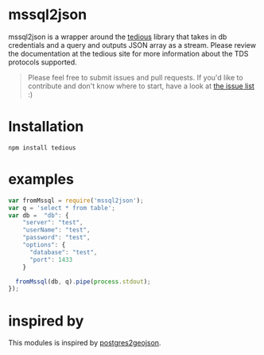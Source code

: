 # mssql2json
mssql2json is a wrapper around the [tedious](https://github.com/pekim/tedious) library that takes in db credentials and a query and outputs JSON  array as a stream. Please review the documentation at the tedious site for more information about the TDS protocols supported.

> Please feel free to submit issues and pull requests. If you'd like to contribute and don't know where to start, have a look at [the issue list](https://github.com/GuidoS/mssql2json/issues) :)

# Installation

```
npm install tedious
```

# examples

```javascript
var fromMssql = require('mssql2json');
var q = 'select * from table';
var db =  "db": {
    "server": "test",
    "userName": "test",
    "password": "test",
    "options": {
      "database": "test",
      "port": 1433
    }

  fromMssql(db, q).pipe(process.stdout);
});
```

# inspired by
This modules is inspired by [postgres2geojson](https://github.com/AppGeo/postgres2geojson).

